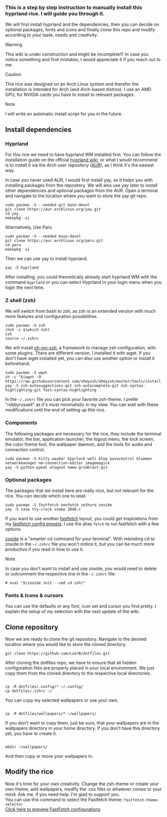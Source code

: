 ### This is a step by step instruction to manually install this hyprland rice. I will guide you through it.
We will first install hyprland and the dependencies, then you can decide on optional packages, fonts and icons and finally clone this repo and modify according to your taste, needs and creativity. 

> [!WARNING]
> This wiki is under construction and might be incomplete!!! 
> In case you notice something and find mistakes, I would appreciate it if you reach out to me.

> [!CAUTION]
> This rice was designed on an Arch Linux system and therefor the installation is intended for Arch (and Arch-based distros). I use an AMD GPU, for NVIDIA cards you have to install to relevant packages.

> [!NOTE]
> I will write an automatic install script for you in the future.

## Install dependencies
### Hyprland
For this rice we need to have hyprland WM installed first. You can follow the installation guide on the official [hyprland wiki](https://wiki.hyprland.org/Getting-Started/Installation/); or what I would recommend is to install it via the Arch user repository ([AUR](https://aur.archlinux.org/packages)), as I think it's the easiest way.

In case you never used AUR, I would first install yay, as it helps you with installing packages from the repository. We will also use yay later to install other dependencies and optional packages from the AUR.
Open a terminal and navigate to the location where you want to store the yay git repo. 

```shell
sudo pacman -S --needed git base-devel
git clone https://aur.archlinux.org/yay.git
cd yay
makepkg -si
```

Alternatively, Use Paru
```shel
sudo pacman -S --needed base-devel
git clone https://aur.archlinux.org/paru.git
cd paru
makepkg -si
```
Then we can use yay to install hyprland.
```shell
yay -S hyprland
```
After installing, you could theoretically already start hyprland WM with the command `Hyprland` or you can select Hyprland in your login menu when you login the next time.


### Z shell (zsh)
We will switch from bash to zsh, as zsh is an extended version with much more features and configuration possibilities.
```shell
sudo pacman -S zsh
chsh -s $(which zsh)
zsh
source ~/.zshrc
```
We will install [oh-my-zsh](https://ohmyz.sh/), a framework to manage zsh configuration, with some plugins. There are different version, I installed it with wget. If you don't have wget installed yet, you can also use another option or install it beforehand.
```shell
sudo pacman -S wget
sh -c "$(wget -O- https://raw.githubusercontent.com/ohmyzsh/ohmyzsh/master/tools/install.sh)"
yay -S zsh-autosuggestions-git zsh-autocomplete-git zsh-syntax-highlighting-git fast-syntax-highlighting
```
In the `~/.zshrc` file you can pick your favorite zsh-theme. I prefer "robbyrussell" as it's most minimalistic in my view. You can wait with these modifications until the end of setting up this rice.


### Components
The following packages are necessary for the rice, they include the terminal emulator, the bar, application launcher, the logout menu, the lock screen, the color theme tool, the wallpaper daemon, and the tools for audio and connection control. 

```shell
sudo pacman -S kitty waybar hyprlock wofi btop pavucontrol blueman networkmanager nm-connection-editor imagemagick 
yay -S python-pywal wlogout swww grimblast-git
```

### Optional packages 
The packages that we install here are really nice, but not relevant for the rice. You can decide which one to istall. 
```shell
sudo pacman -S fastfetch neofetch zathura zoxide
yay -S cava tty-clock snake 2048.c 
```
If you want to use another [fastfetch](https://github.com/fastfetch-cli/fastfetch) layout, you could get inspirations from my [fastfetch config presets](https://github.com/LierB/fastfetch). I use the alias `fetch` to run fastfetch with a few options.

[zoxide](https://github.com/ajeetdsouza/zoxide) is a "smarter cd command for your terminal". With rebinding cd to zoxide in the `~/.zshrc` file you won't notice it, but you can be much more productive if you read in how to use it. 

> [!NOTE]
> In case you don't want to install and use zoxide, you would need to delete or outcomment the respective line in the `~/.zshrc` file:
> ```shell
> # eval "$(zoxide init --cmd cd zsh)"
> ```

### Fonts & Icons & cursors
You can use the defaults or any font, icon set and cursor you find pretty. I explain the setup of my selection with the next update of the wiki.

## Clone repository
Now we are ready to clone the git repository. Navigate to the desired location where you would like to store the cloned directory. 

```shell
git clone https://github.com/LierB/dotfiles.git

```
After cloning the dotfiles repo, we have to ensure that all hidden configuration files are properly placed in your local environment. We just copy them from the cloned directory to the respective local directories.

```shell

cp -R dotfiles/.config/* ~/.config/
cp dotfiles/.zshrc ~/
```
You can copy my selected wallpapers or use your own.

```shell

cp -R dotfiles/wallpapers/* ~/wallpapers/

```
If you don't want to copy them, just be sure, that your wallpapers are in the wallpapers directory in your home directory. If you don't have this directory yet, you have to create it.
```shell

mkdir ~/wallpapers/

```
And then copy or move your wallpapers in.

## Modify the rice
Now it's time for your own creativity. Change the zsh-theme or create your own theme, add wallpapers, modify the .css files or whatever comes to your mind. Ask me, if you need help. I'm glad to support you.<br>
You can use this command to select the Fastfetch theme: <code>fastfetch-theme-selector</code><br>
<a href="https://m3tozz.github.io/FastCat-Themes/">Click here to preview FastFetch configurations</a>

